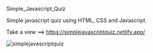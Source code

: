 Simple_Javascript_Quiz

Simple javascript quiz using HTML, CSS and Javascript.

Take a view ==> https://simplejavascriptquiz.netlify.app/

![simplejavascriptquiz](https://github.com/kiranbabar5852/Simple_Javascript_Quiz/assets/108537125/c0859ae1-07d9-4653-9134-8479be1d4121)

